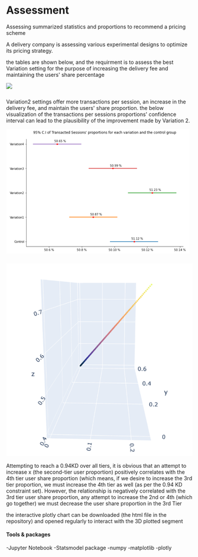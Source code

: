 # Assessment
Assessing summarized statistics and proportions to recommend a pricing scheme 



A delivery company is assessing various experimental designs to optimize its pricing strategy. 

the tables are shown below, and the requirment is to assess the best Variation setting for the purpose of increasing the delivery fee and maintaining the users' share percentage

![](https://github.com/SAB4891/Assessment-/blob/e38a41739bad67a7e74405bf200e9f0b003e9e80/tables.png)

#####
Variation2 settings offer more transactions per session, an increase in the delivery fee, and maintain the users' share proportion. the below visualization of the transactions per sessions proportions' confidence interval can lead to the plausibility of the improvement made by Variation 2. 

![](https://github.com/SAB4891/Assessment/blob/82438ce2d8bf148f862b079ce63e7720045a877b/confidence_intervals.png)



#####

![](https://github.com/SAB4891/Assessment/blob/main/TiersProportions.png)

Attempting to reach a 0.94KD over all tiers, it is obvious that an attempt to increase x (the second-tier user proportion) positively correlates with the 4th tier user share proportion (which means, if we desire to increase the 3rd tier proportion, we must increase the 4th tier as well (as per the 0.94 KD constraint set). However, the relationship is negatively correlated with the 3rd tier user share proportion, any attempt to increase the 2nd or 4th (which go together) we must decrease the user share proportion in the 3rd Tier


the interactive plotly chart can be downloaded (the html file in the repository) and opened regularly to interact with the 3D plotted segment 




#### Tools & packages 

-Jupyter Notebook
-Statsmodel package
-numpy
-matplotlib
-plotly
